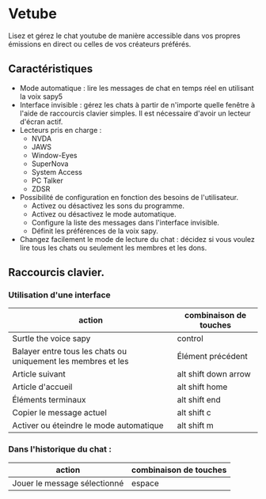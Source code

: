 # Vetube
Lisez et gérez le chat youtube de manière accessible dans vos propres émissions en direct ou celles de vos créateurs préférés.
## Caractéristiques
- Mode automatique : lire les messages de chat en temps réel en utilisant la voix sapy5
- Interface invisible : gérez les chats à partir de n'importe quelle fenêtre à l'aide de raccourcis clavier simples. Il est nécessaire d'avoir un lecteur d'écran actif.
- Lecteurs pris en charge :
  - NVDA
  - JAWS
  - Window-Eyes
  - SuperNova
  - System Access
  - PC Talker
  - ZDSR
- Possibilité de configuration en fonction des besoins de l'utilisateur.
  - Activez ou désactivez les sons du programme.
  - Activez ou désactivez le mode automatique.
  - Configure la liste des messages dans l'interface invisible.
  - Définit les préférences de la voix sapy.
- Changez facilement le mode de lecture du chat : décidez si vous voulez lire tous les chats ou seulement les membres et les dons.
## Raccourcis clavier.
### Utilisation d'une interface
|action |combinaison de touches |
| ------------------------- | ------------- |
|Surtle the voice sapy |control |
|Balayer entre tous les chats ou uniquement les membres et les |Élément précédent |flèche alt shift vers le haut |
|Article suivant |alt shift down arrow |
|Article d'accueil |alt shift home |
|Éléments terminaux |alt shift end |
|Copier le message actuel | alt shift c |
|Activer ou éteindre le mode automatique | alt shift m |

### Dans l'historique du chat :
|action |combinaison de touches |
| ------------------------- | ------------- |
|Jouer le message sélectionné |espace |
